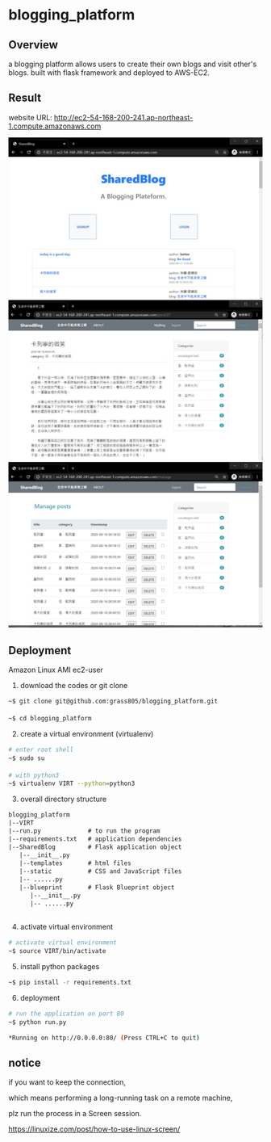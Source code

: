 # blogging_platform

## Overview
a blogging platform allows users to create their own blogs and visit other's blogs.
built with flask framework and deployed to AWS-EC2.



## Result
website URL: http://ec2-54-168-200-241.ap-northeast-1.compute.amazonaws.com  

![](https://github.com/grass805/blogging_platform/blob/master/screenshot/screenshot1.jpg)
![](https://github.com/grass805/blogging_platform/blob/master/screenshot/screenshot2.jpg)
![](https://github.com/grass805/blogging_platform/blob/master/screenshot/screenshot3.jpg)


## Deployment
Amazon Linux AMI ec2-user


1. download the codes or git clone
```bash
~$ git clone git@github.com:grass805/blogging_platform.git

~$ cd blogging_platform
```

2. create a virtual environment (virtualenv) 
```bash
# enter root shell
~$ sudo su 

# with python3
~$ virtualenv VIRT --python=python3
```


3. overall directory structure
```
blogging_platform
|--VIRT
|--run.py             # to run the program
|--requirements.txt   # application dependencies
|--SharedBlog         # Flask application object
   |--__init__.py
   |--templates       # html files
   |--static          # CSS and JavaScript files
   |-- ......py
   |--blueprint       # Flask Blueprint object
      |--__init__.py
      |-- ......py
   
```

4. activate virtual environment
```bash
# activate virtual environment
~$ source VIRT/bin/activate
```

5. install python packages
```bash
~$ pip install -r requirements.txt
```



6. deployment

```bash
# run the application on port 80
~$ python run.py
```

```bash
*Running on http://0.0.0.0:80/ (Press CTRL+C to quit)
```


## notice
if you want to keep the connection,

which means performing a long-running task on a remote machine,

plz run the process in a Screen session.

https://linuxize.com/post/how-to-use-linux-screen/


















